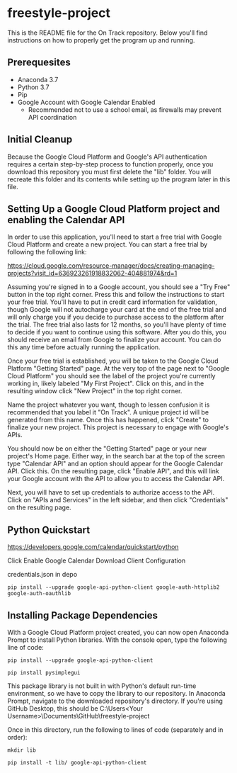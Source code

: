 # freestyle-project

This is the README file for the On Track repository. Below you'll find instructions on how to properly get the program up and running.

## Prerequesites

  + Anaconda 3.7
  + Python 3.7
  + Pip
  + Google Account with Google Calendar Enabled
    - Recommended not to use a school email, as firewalls may prevent API coordination
  
## Initial Cleanup
Because the Google Cloud Platform and Google's API authentication requires a certain step-by-step process to function properly, once you download this repository you must first delete the "lib" folder. You will recreate this folder and its contents while setting up the program later in this file.

## Setting Up a Google Cloud Platform project and enabling the Calendar API

In order to use this application, you'll need to start a free trial with Google Cloud Platform and create a new project. You can start a free trial by following the following link:

  https://cloud.google.com/resource-manager/docs/creating-managing-projects?visit_id=636923261918832062-404881974&rd=1
  
Assuming you're signed in to a Google account, you should see a "Try Free" button in the top right corner. Press this and follow the instructions to start your free trial. You'll have to put in credit card information for validation, though Google will not autocharge your card at the end of the free trial and will only charge you if you decide to purchase access to the platform after the trial. The free trial also lasts for 12 months, so you'll have plenty of time to decide if you want to continue using this software. After you do this, you should receive an email from Google to finalize your account. You can do this any time before actually running the application.

Once your free trial is established, you will be taken to the Google Cloud Platform "Getting Started" page. At the very top of the page next to "Google Cloud Platform" you should see the label of the project you're currently working in, likely labeled "My First Project". Click on this, and in the resulting window click "New Project" in the top right corner.

Name the project whatever you want, though to lessen confusion it is recommended that you label it "On Track". A unique project id will be generated from this name. Once this has happened, click "Create" to finalize your new project. This project is necessary to engage with Google's APIs.

You should now be on either the "Getting Started" page or your new project's Home page. Either way, in the search bar at the top of the screen type "Calendar API" and an option should appear for the Google Calendar API. Click this. On the resulting page, click "Enable API", and this will link your Google account with the API to allow you to access the Calendar API.

Next, you will have to set up credentials to authorize access to the API. Click on "APIs and Services" in the left sidebar, and then click "Credentials" on the resulting page. 

## Python Quickstart

https://developers.google.com/calendar/quickstart/python

Click Enable Google Calendar
Download Client Configuration

credentials.json in depo

```
pip install --upgrade google-api-python-client google-auth-httplib2 google-auth-oauthlib
```

## Installing Package Dependencies

With a Google Cloud Platform project created, you can now open Anaconda Prompt to install Python libraries. With the console open, type the following line of code:

```
pip install --upgrade google-api-python-client
```

```
pip install pysimplegui
```

This package library is not built in with Python's default run-time environment, so we have to copy the library to our repository. In Anaconda Prompt, navigate to the downloaded repository's directory. If you're using GitHub Desktop, this should be C:\Users\<Your Username>\Documents\GitHub\freestyle-project

Once in this directory, run the following to lines of code (separately and in order):

```
mkdir lib
```

```
pip install -t lib/ google-api-python-client
```

